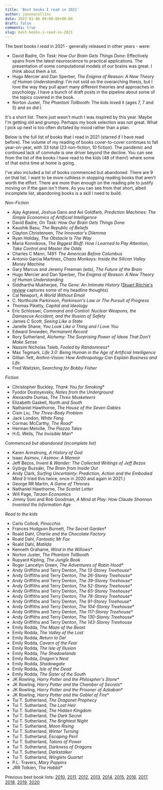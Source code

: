 ```yaml
---
title: 'Best books I read in 2021'
author: jasonacollins
date: 2022-01-06 09:00:00+00:00
draft: false
comments: true
slug: best-books-i-read-in-2021
---
```

The best books I <em>read</em> in 2021 - generally released in other years - were:

- David Badre, *On Task: How Our Brain Gets Things Done*: Effectively spans from the latest neuroscience to practical applications. The presentation of some computational models of our brains was great. I think about them a lot.
- Hugo Mercier and Dan Sperber, *The Enigma of Reason: A New Theory of Human Understanding*: I'm not sold on the overarching thesis, but I love the way they pull apart many different theories and approaches in psychology. I have a bunch of draft posts in the pipeline about some of the topics covered in the book.
- Norton Juster, *The Phantom Tollbooth*: The kids loved it (ages 7, 7 and 5) and so did I.

It's a short list. There just wasn't much I was inspired by this year. Maybe I'm getting old and grumpy. Perhaps my book selection was not great. What I pick up next is too often dictated by mood rather than a plan.

Below is the full list of books that I read in 2021 (starred if I have read before). The volume of my reading of books cover-to-cover continues to fall year-on-year, with 33 total (23 non-fiction, 10 fiction). The pandemic and continued lack of commute is one driver beyond the decline. You can see from the list of the books I have read to the kids (48 of them!) where some of that extra time at home is going.

I've also included a list of books commenced but abandoned. There are 9 on that list. I want to be more ruthless in stopping reading books that aren't worth the effort. There are more than enough on the reading pile to justify moving on if the gain isn't there. As you can see from that short, albeit incomplete list, abandoning books is a skill I need to build.

*Non-Fiction*

- Ajay Agrawal, Joshua Gans and Avi Goldfarb, *Prediction Machines: The Simple Economics of Artificial Intelligence*
- David Badre, *On Task: How Our Brain Gets Things Done*
- Kaushik Basu, *The Republic of Beliefs*
- Clayton Christensen, *The Innovator's Dilemma*
- Ryan Holiday, *The Obstacle Is The Way*
- Maria Konnikova, *The Biggest Bluff: How I Learned to Pay Attention, Take Control and Master the Odds*
- Charles C Mann, *1491: The Americas Before Columbus*
- Antonio Garcia Martinez, *Chaos Monkeys: Inside the Silicon Valley Money Machine*
- Gary Marcus and Jeremy Freeman (eds), *The Future of the Brain*
- Hugo Mercier and Dan Sperber, *The Enigma of Reason: A New Theory of Human Understanding*
- Siddhartha Mukherjee, *The Gene: An Intimate History* ([Stuart Ritchie's review](https://www.spectator.co.uk/article/principles-of-heredity) captures some of my headline thoughts)
- Cal Newport, *A World Without Email*
- C. Northcote Parkinson, *Parkinson's Law or The Pursuit of Progress*
- Thomas Piketty, *Capital and Ideology*
- Eric Schlosser, *Command and Control: Nuclear Weapons, the Damascus Accident, and the Illusion of Safety*
- James C Scott, *Seeing Like a State*
- Janelle Shane, *You Look Like a Thing and I Love You*
- Edward Snowden, *Permanent Record*
- Rory Sutherland, *Alchemy: The Surprising Power of Ideas That Don't Make Sense*
- Nassim Nicholas Taleb, *Fooled by Randomness*\*
- Max Tegmark, *Life 3.0: Being Human in the Age of Artificial Intelligence*
- Gillian Tett, *Anthro-Vision: How Anthropology Can Explain Business and Life*
- Fred Waitzkin, *Searching for Bobby Fisher*


*Fiction*
- Christopher Buckley, *Thank You for Smoking*\*
- Fyodor Dostoyevsky, *Notes from the Underground*
- Alexandre Dumas, *The Three Musketeers*
- Elizabeth Gaskell, *North and South*
- Nathaniel Hawthorne, *The House of the Seven Gables*
- Cixin Liu, *The Three-Body Problem*
- Jack London, *White Fang*
- Cormac McCarthy, *The Road*\*
- Herman Melville, *The Piazza Tales*
- H.G. Wells, *The Invisible Man*\*


*Commenced but abandoned (incomplete list)*
- Karen Armstrong, *A History of God*
- Isaac Asimov, *I Asimov: A Memoir*
- Jeff Bezos, *Invent & Wander: The Collected Writings of Jeff Bezos*
- György Buzsáki, *The Brain from Inside Out*
- Andy Clark, *Surfing Uncertainty: Prediction, Action and the Embodied Mind* (I tried this twice, once in 2020 and again in 2021.)
- George RR Martin, *A Game of Thrones*
- Nathaniel Hawthorne, *The Scarlet Letter*
- Will Page, *Tarzan Economics*
- Jimmy Soni and Rob Goodman, *A Mind at Play: How Claude Shannon Invented the Information Age*


*Read to the kids*
- Carlo Collodi, *Pinocchio*
- Frances Hodgson Burnett, *The Secret Garden*\*
- Roald Dahl, *Charlie and the Chocolate Factory*
- Roald Dahl, *Fantastic Mr Fox*
- Roald Dahl, *Matilda*
- Kenneth Grahame, *Wind in the Willows*\*
- Norton Juster, *The Phantom Tollbooth*
- Rupyard Kipling, *The Jungle Book*
- Roger Lancelyn Green, *The Adventures of Robin Hood*\*
- Andy Griffiths and Terry Denton, *The 13-Storey Treehouse*\*
- Andy Griffiths and Terry Denton, *The 26-Storey Treehouse*\*
- Andy Griffiths and Terry Denton, *The 39-Storey Treehouse*\*
- Andy Griffiths and Terry Denton, *The 52-Storey Treehouse*\*
- Andy Griffiths and Terry Denton, *The 65-Storey Treehouse*\*
- Andy Griffiths and Terry Denton, *The 78-Storey Treehouse*\*
- Andy Griffiths and Terry Denton, *The 91-Storey Treehouse*\*
- Andy Griffiths and Terry Denton, *The 104-Storey Treehouse*\*
- Andy Griffiths and Terry Denton, *The 117-Storey Treehouse*\*
- Andy Griffiths and Terry Denton, *The 130-Storey Treehouse*\*
- Andy Griffiths and Terry Denton, *The 143-Storey Treehouse*
- Emily Rodda, *The Maze of the Beast*
- Emily Rodda, *The Valley of the Lost*
- Emily Rodda, *Return to Del*
- Emily Rodda, *Cavern of the Fear*
- Emily Rodda, *The Isle of Illusion*
- Emily Rodda, *The Shadowlands*
- Emily Rodda, *Dragon's Nest*
- Emily Rodda, *Shadowgate*
- Emily Rodda, *Isle of the Dead*
- Emily Rodda, *The Sister of the South*
- JK Rowling, *Harry Potter and the Philospher's Stone*\*
- JK Rowling, *Harry Potter and the Chamber of Secrets*\*
- JK Rowling, *Harry Potter and the Prisoner of Azkaban*\*
- JK Rowling, *Harry Potter and the Goblet of Fire*\*
- Tui T. Sutherland, *The Dragonet Prophecy*
- Tui T. Sutherland, *The Lost Heir*
- Tui T. Sutherland, *The Hidden Kingdom*
- Tui T. Sutherland, *The Dark Secret*
- Tui T. Sutherland, *The Brightest Night*
- Tui T. Sutherland, *Moon Rising*
- Tui T. Sutherland, *Winter Turning*
- Tui T. Sutherland, *Escaping Peril*
- Tui T. Sutherland, *Talons of Power*
- Tui T. Sutherland, *Darkness of Dragons*
- Tui T. Sutherland, *Darkstalker*
- Tui T. Sutherland, *Winglets Quartet*
- P.L. Travers, *Mary Poppins*
- JRR Tolkien, *The Hobbit*\*

Previous best book lists: [2010](/top-10-books-in-2010/), [2011](/best-books-i-read-in-2011/), [2012](/the-best-books-i-read-in-2012/), [2013](/best-books-i-read-in-2013/), [2014](/best-books-i-read-in-2014/), [2015](/best-books-i-read-in-2015/), [2016](/best-books-i-read-in-2016/), [2017](/best-books-i-read-in-2017/), [2018](/books-i-read-in-2018/), [2019](/best-books-i-read-in-2019/), [2020](/best-books-i-read-in-2020/)
